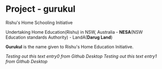 # Project - gurukul
Rishu's Home Schooling Initiative  

Undertaking Home Education(Rishu) in NSW, Australia - **NESA**(NSW Education standards Authority) - LandA(**Darug Land**)  

**Gurukul** is the name given to Rishu's Home Education Initiative. 

_Testing out this text entry0 from Github Desktop_
_Testing out this text entry1 from Github Desktop_

